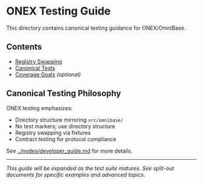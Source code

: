 <!-- === OmniNode:Metadata ===
author: OmniNode Team
copyright: OmniNode.ai
created_at: '2025-05-28T12:40:27.185805'
description: Stamped by ONEX
entrypoint: python://README.md
hash: 1d261f1c270363f5b1abbf6a2a6f5e02891461be7839299a54b4ec7f7fd851c0
last_modified_at: '2025-05-29T11:50:15.380840+00:00'
lifecycle: active
meta_type: tool
metadata_version: 0.1.0
name: README.md
namespace: omnibase.README
owner: OmniNode Team
protocol_version: 0.1.0
runtime_language_hint: python>=3.11
schema_version: 0.1.0
state_contract: state_contract://default
tools: null
uuid: 76ca23ce-9d51-419c-bc4e-4cfc3e28ab4e
version: 1.0.0

<!-- === /OmniNode:Metadata === -->


# ONEX Testing Guide

This directory contains canonical testing guidance for ONEX/OmniBase.

## Contents

- [Registry Swapping](./registry_swapping.md)
- [Canonical Tests](./canonical_tests.md)
- [Coverage Goals](./coverage_goals.md) *(optional)*

## Canonical Testing Philosophy

ONEX testing emphasizes:
- Directory structure mirroring `src/omnibase/`
- No test markers; use directory structure
- Registry swapping via fixtures
- Contract testing for protocol compliance

See [../nodes/developer_guide.md](../nodes/developer_guide.md) for more details.

---

*This guide will be expanded as the test suite matures. See split-out documents for specific examples and advanced topics.*
